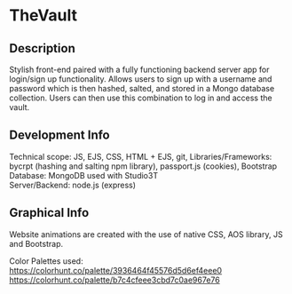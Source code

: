 # TheVault

<h2> Description </h2>
Stylish front-end paired with a fully functioning backend server app for login/sign up functionality.
Allows users to sign up with a username and password which is then hashed, salted, and stored in a Mongo database collection.
Users can then use this combination to log in and access the vault. 


<h2>Development Info</h2>
Technical scope: JS, EJS, CSS, HTML + EJS, git,
Libraries/Frameworks: bycrpt (hashing and salting npm library), passport.js (cookies), Bootstrap <br>
Database: MongoDB used with Studio3T <br>
Server/Backend: node.js (express) <br>

<h2>Graphical Info</h2>

Website animations are created with the use of native CSS, AOS library, JS and Bootstrap. <br>

Color Palettes used: <br>
https://colorhunt.co/palette/3936464f45576d5d6ef4eee0  <br>
https://colorhunt.co/palette/b7c4cfeee3cbd7c0ae967e76
